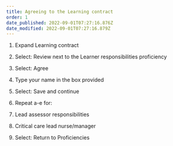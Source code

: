 ```yaml
---
title: Agreeing to the Learning contract​
order: 1
date_published: 2022-09-01T07:27:16.876Z
date_modified: 2022-09-01T07:27:16.879Z
---
```

1. Expand Learning contract ​

2. ​Select: Review next to the Learner responsibilities proficiency​

3. ​Select: Agree​

4. Type your name in the box provided​

5. Select: Save and continue​

6. Repeat a-e  for:​

7. Lead assessor responsibilities   ​

8. Critical care lead nurse/manager​

9. Select: Return to Proficiencies​
